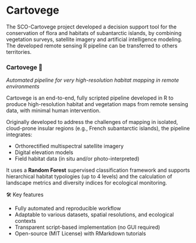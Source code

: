 # Cartovege

The SCO-Cartovege project developed a decision support tool for the conservation of flora and habitats of subantarctic islands, by combining vegetation surveys, satellite imagery and artificial intelligence modeling. The developed remote sensing R pipeline can be transferred to others territories. 

### **Cartovege** 🌿
_Automated pipeline for very high-resolution habitat mapping in remote environments_

Cartovege is an end-to-end, fully scripted pipeline developed in R to produce high-resolution habitat and vegetation maps from remote sensing data, with minimal human intervention.

Originally developed to address the challenges of mapping in isolated, cloud-prone insular regions (e.g., French subantarctic islands), the pipeline integrates:
- Orthorectified multispectral satellite imagery
- Digital elevation models
- Field habitat data (in situ and/or photo-interpreted)

It uses a **Random Forest** supervised classification framework and supports hierarchical habitat typologies (up to 4 levels) and the calculation of landscape metrics and diversity indices for ecological monitoring.

🛠️ Key features

- Fully automated and reproducible workflow
- Adaptable to various datasets, spatial resolutions, and ecological contexts
- Transparent script-based implementation (no GUI required)
- Open-source (MIT License) with RMarkdown tutorials
